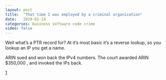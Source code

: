 ```yaml
---
layout: post
title:  "That time I was employed by a criminal organization"
date:   2020-02-19
categories: business software code crime
video: false
---
```


Well what’s a PTR record for? At it’s most basic it’s a reverse lookup, so you lookup an IP you get a name.

ARIN sued and won back the IPv4 numbers. The court awarded ARIN $350,000 , and invoked the IPs back.

[1]

[1]: //openmonstervision.github.io/blog/posts/that-time-i-worked-for-criminals/
